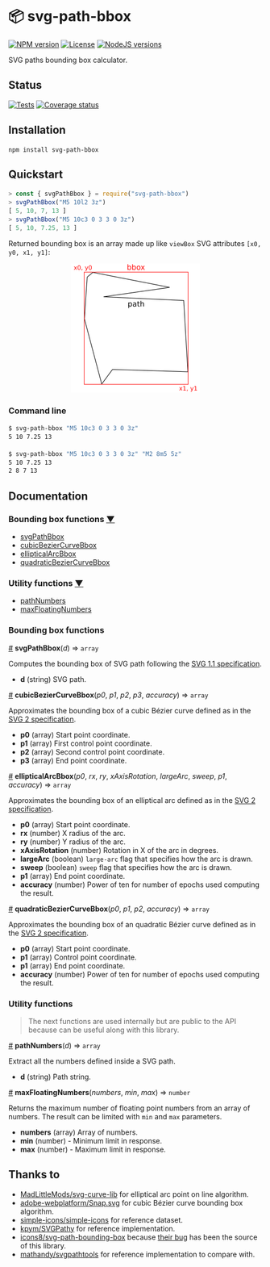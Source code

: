 # 📦 svg-path-bbox

[![NPM version][npm-version-image]][npm-link]
[![License][license-image]][license-link]
[![NodeJS versions][npm-versions-image]][npm-link]

SVG paths bounding box calculator.

## Status

[![Tests][tests-image]][tests-link]
[![Coverage status][coverage-image]][coverage-link]

## Installation

```
npm install svg-path-bbox
```

## Quickstart

```javascript
> const { svgPathBbox } = require("svg-path-bbox")
> svgPathBbox("M5 10l2 3z")
[ 5, 10, 7, 13 ]
> svgPathBbox("M5 10c3 0 3 3 0 3z")
[ 5, 10, 7.25, 13 ]
```

Returned bounding box is an array made up like `viewBox` SVG attributes `[x0, y0, x1, y1]`:

<p align="center">
  <img width="256" height="256" src="svg-path-bbox.png">
</p>

### Command line

```bash
$ svg-path-bbox "M5 10c3 0 3 3 0 3z"
5 10 7.25 13

$ svg-path-bbox "M5 10c3 0 3 3 0 3z" "M2 8m5 5z"
5 10 7.25 13
2 8 7 13
```

## Documentation

### Bounding box functions [▼](https://github.com/mondeja/svg-path-bbox#bounding-box-functions)
- [svgPathBbox](https://github.com/mondeja/svg-path-bbox/blob/master/README.md#svgPathBbox)
- [cubicBezierCurveBbox](https://github.com/mondeja/svg-path-bbox/blob/master/README.md#cubicBezierCurveBbox)
- [ellipticalArcBbox](https://github.com/mondeja/svg-path-bbox/blob/master/README.md#ellipticalArcBbox)
- [quadraticBezierCurveBbox](https://github.com/mondeja/svg-path-bbox/blob/master/README.md#quadraticBezierCurveBbox)

### Utility functions [▼](https://github.com/mondeja/svg-path-bbox#utility-functions)
- [pathNumbers](https://github.com/mondeja/svg-path-bbox/blob/master/README.md#pathNumbers)
- [maxFloatingNumbers](https://github.com/mondeja/svg-path-bbox/blob/master/README.md#maxFloatingNumbers)

### Bounding box functions

<a name="svgPathBbox" href="#svgPathBbox">#</a> <b>svgPathBbox</b>(<i>d</i>) ⇒ `array`

Computes the bounding box of SVG path following the [SVG 1.1 specification](https://www.w3.org/TR/SVG/paths.html).

- **d** (string) SVG path. 

<a name="cubicBezierCurveBbox" href="#cubicBezierCurveBbox">#</a> <b>cubicBezierCurveBbox</b>(<i>p0</i>, <i>p1</i>, <i>p2</i>, <i>p3</i>, <i>accuracy</i>) ⇒ `array`

Approximates the bounding box of a cubic Bézier curve defined as in the [SVG 2 specification](https://www.w3.org/TR/SVG2/paths.html#PathDataCubicBezierCommands).

- **p0** (array) Start point coordinate.
- **p1** (array) First control point coordinate.
- **p2** (array) Second control point coordinate.
- **p3** (array) End point coordinate.

<a name="ellipticalArcBbox" href="#ellipticalArcBbox">#</a> <b>ellipticalArcBbox</b>(<i>p0</i>, <i>rx</i>, <i>ry</i>, <i>xAxisRotation</i>, <i>largeArc</i>, <i>sweep</i>, <i>p1</i>, <i>accuracy</i>) ⇒ `array`

Approximates the bounding box of an elliptical arc defined as in the [SVG 2 specification](https://www.w3.org/TR/SVG2/paths.html#PathDataEllipticalArcCommands).

- **p0** (array) Start point coordinate.
- **rx** (number) X radius of the arc.
- **ry** (number) Y radius of the arc.
- **xAxisRotation** (number) Rotation in X of the arc in degrees.
- **largeArc** (boolean) `large-arc` flag that specifies how the arc is drawn.
- **sweep** (boolean) `sweep` flag that specifies how the arc is drawn.
- **p1** (array) End point coordinate.
- **accuracy** (number) Power of ten for number of epochs used computing the result.


<a name="quadraticBezierCurveBbox" href="#quadraticBezierCurveBbox">#</a> <b>quadraticBezierCurveBbox</b>(<i>p0</i>, <i>p1</i>, <i>p2</i>, <i>accuracy</i>) ⇒ `array`

Approximates the bounding box of an quadratic Bézier curve defined as in the [SVG 2 specification](https://www.w3.org/TR/SVG2/paths.html#PathDataQuadraticBezierCommands).

- **p0** (array) Start point coordinate.
- **p1** (array) Control point coordinate.
- **p1** (array) End point coordinate.
- **accuracy** (number) Power of ten for number of epochs used computing the result.

### Utility functions

> The next functions are used internally but are public to the API because can be useful along with this library.

<a name="pathNumbers" href="#pathNumbers">#</a> <b>pathNumbers</b>(<i>d</i>) ⇒ `array`

Extract all the numbers defined inside a SVG path.

- **d** (string) Path string.


<a name="maxFloatingNumbers" href="#maxFloatingNumbers">#</a> <b>maxFloatingNumbers</b>(<i>numbers</i>, <i>min</i>, <i>max</i>) ⇒ `number`

Returns the maximum number of floating point numbers from an array of numbers. The result can be limited with `min` and `max` parameters.

- **numbers** (array) Array of numbers.
- **min** (number) - Minimum limit in response.
- **max** (number) - Maximum limit in response.

## Thanks to
- [MadLittleMods/svg-curve-lib](https://github.com/MadLittleMods/svg-curve-lib) for elliptical arc point on line algorithm.
- [adobe-webplatform/Snap.svg](https://github.com/adobe-webplatform/Snap.svg) for cubic Bézier curve bounding box algorithm.
- [simple-icons/simple-icons](https://github.com/simple-icons/simple-icons) for reference dataset.
- [kpym/SVGPathy](https://github.com/kpym/SVGPathy) for reference implementation.
- [icons8/svg-path-bounding-box](https://github.com/icons8/svg-path-bounding-box) because [their bug](https://github.com/icons8/svg-path-bounding-box/issues/3) has been the source of this library.
- [mathandy/svgpathtools](https://github.com/mathandy/svgpathtools/) for reference implementation to compare with.


[npm-link]: https://www.npmjs.com/package/svg-path-bbox
[npm-version-image]: https://img.shields.io/npm/v/svg-path-bbox
[tests-image]: https://img.shields.io/github/workflow/status/mondeja/svg-path-bbox/Test
[tests-link]: https://github.com/mondeja/svg-path-bbox/actions?query=workflow%3ATest
[coverage-image]: https://coveralls.io/repos/github/mondeja/svg-path-bbox/badge.svg?branch=master
[coverage-link]: https://coveralls.io/github/mondeja/svg-path-bbox?branch=master
[license-image]: https://img.shields.io/npm/l/svg-path-bbox?color=brightgreen
[license-link]: https://github.com/mondeja/svg-path-bbox/blob/master/LICENSE
[npm-versions-image]: https://img.shields.io/node/v/svg-path-bbox

